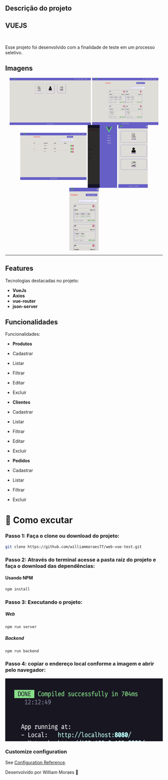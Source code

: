 <h1 align="center">

## Descrição do projeto

## VUEJS

<br>

</h1>

<p>Esse projeto foi desenvolvido com a finalidade de teste em um processo seletivo.</p>

## Imagens

<div align="center">
  <img align="center" src="https://github.com/williammoraes77/web-vue-test/blob/master/public/img/picture1.png" alt="Imagem do projeto" height="150">
  <img align="center" src="https://github.com/williammoraes77/web-vue-test/blob/master/public/img/picture2.png" alt="App theme" height="150">
  <img align="center" src="https://github.com/williammoraes77/web-vue-test/blob/master/public/img/picture3.png" alt="App theme" height="150">
  <img align="center" src="https://github.com/williammoraes77/web-vue-test/blob/master/public/img/picture4.png" alt="App theme" height="200">
  <img align="center" src="https://github.com/williammoraes77/web-vue-test/blob/master/public/img/picture5.png" alt="App theme" height="200">
  <img align="center" src="https://github.com/williammoraes77/web-vue-test/blob/master/public/img/picture6.png" alt="App theme" height="200">
 
</div>

<hr />

## Features

Tecnologias destacadas no projeto:

- **VueJs**
- **Axios**
- **vue-router**
- **json-server**

## Funcionalidades

Funcionalidades:

- **Produtos**
- Cadastrar
- Listar
- Filtrar
- Editar
- Excluir

- **Clientes**
- Cadastrar
- Listar
- Filtrar
- Editar
- Excluir

- **Pedidos**
- Cadastrar
- Listar
- Filtrar
- Excluir

# 🤔 Como excutar

### Passo 1: Faça o clone ou download do projeto:

```sh
git clone https://github.com/williammoraes77/web-vue-test.git
```

### Passo 2: Através do terminal acesse a pasta raiz do projeto e faça o download das dependências:

#### Usando NPM

```sh
npm install
```

### Passo 3: Executando o projeto:

##### Web

```sh
npm run server
```

##### Backend

```sh
npm run backend
```

### Passo 4: copiar o endereço local conforme a imagem e abrir pelo navegador:

  <img align="center" src="https://github.com/williammoraes77/web-vue-test/blob/master/public/img/picture7.png" alt="App theme" height="200">

### Customize configuration

See [Configuration Reference](https://cli.vuejs.org/config/).

Desenvolvido por William Moraes 🚀
